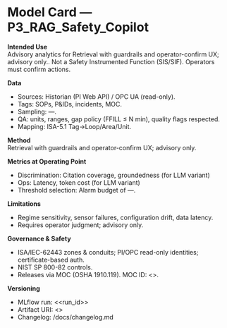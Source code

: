 # Model Card — P3_RAG_Safety_Copilot

**Intended Use**  
Advisory analytics for Retrieval with guardrails and operator-confirm UX; advisory only.. Not a Safety Instrumented Function (SIS/SIF). Operators must confirm actions.

**Data**  
- Sources: Historian (PI Web API) / OPC UA (read-only).  
- Tags: SOPs, P&IDs, incidents, MOC.  
- Sampling: —.  
- QA: units, ranges, gap policy (FFILL ≤ N min), quality flags respected.  
- Mapping: ISA-5.1 Tag→Loop/Area/Unit.

**Method**  
Retrieval with guardrails and operator-confirm UX; advisory only.

**Metrics at Operating Point**  
- Discrimination: Citation coverage, groundedness (for LLM variant)  
- Ops: Latency, token cost (for LLM variant)  
- Threshold selection: Alarm budget of —.

**Limitations**  
- Regime sensitivity, sensor failures, configuration drift, data latency.  
- Requires operator judgment; advisory only.

**Governance & Safety**  
- ISA/IEC-62443 zones & conduits; PI/OPC read-only identities; certificate-based auth.  
- NIST SP 800-82 controls.  
- Releases via MOC (OSHA 1910.119). MOC ID: <<fill>>.

**Versioning**  
- MLflow run: <<run_id>>  
- Artifact URI: <<uri>>  
- Changelog: /docs/changelog.md
